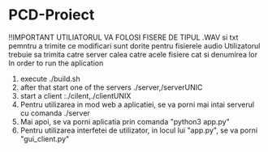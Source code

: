 # PCD-Proiect
!!IMPORTANT UTILIATORUL VA FOLOSI FISERE DE TIPUL .WAV si txt pemntru a trimite ce modificari sunt dorite pentru fisierele audio
Utilizatorul trebuie sa trimita catre server calea catre acele fisiere cat si denumirea lor 
In order to run the aplication 
1. execute ./build.sh
2. after that start one of the servers ./server,/serverUNIC
3. start a client :./cilent,./clientUNIX
4. Pentru utilizarea in mod web a aplicatiei, se va porni mai intai serverul cu comanda ./server
5. Mai apoi, se va porni aplicatia prin comanda "python3 app.py"
6. Pentru utilizarea interfetei de utilizator, in locul lui "app.py", se va porni "gui_client.py"
